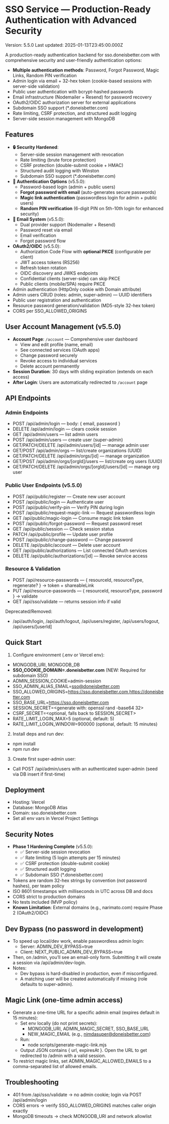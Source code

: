 # SSO Service — Production-Ready Authentication with Advanced Security

Version: 5.5.0
Last updated: 2025-01-13T23:45:00.000Z

A production-ready authentication backend for sso.doneisbetter.com with comprehensive security and user-friendly authentication options:
- **Multiple authentication methods**: Password, Forgot Password, Magic Links, Random PIN verification
- Admin login via email + 32-hex token (cookie-based sessions with server-side validation)
- Public user authentication with bcrypt-hashed passwords
- Email infrastructure (Nodemailer + Resend) for password recovery
- OAuth2/OIDC authorization server for external applications
- Subdomain SSO support (*.doneisbetter.com)
- Rate limiting, CSRF protection, and structured audit logging
- Server-side session management with MongoDB

## Features
- **🔒 Security Hardened**:
  - Server-side session management with revocation
  - Rate limiting (brute force protection)
  - CSRF protection (double-submit cookie + HMAC)
  - Structured audit logging with Winston
  - Subdomain SSO support (*.doneisbetter.com)
- **🔑 Authentication Options** (v5.5.0):
  - Password-based login (admin + public users)
  - **Forgot password with email** (auto-generates secure passwords)
  - **Magic link authentication** (passwordless login for admin + public users)
  - **Random PIN verification** (6-digit PIN on 5th-10th login for enhanced security)
- **📧 Email System** (v5.5.0):
  - Dual provider support (Nodemailer + Resend)
  - Password reset via email
  - Email verification
  - Forgot password flow
- **OAuth2/OIDC** (v5.5.0):
  - Authorization Code Flow with **optional PKCE** (configurable per client)
  - JWT access tokens (RS256)
  - Refresh token rotation
  - OIDC discovery and JWKS endpoints
  - Confidential clients (server-side) can skip PKCE
  - Public clients (mobile/SPA) require PKCE
- Admin authentication (HttpOnly cookie with Domain attribute)
- Admin users CRUD (roles: admin, super-admin) — UUID identifiers
- Public user registration and authentication
- Resource password generation/validation (MD5-style 32-hex token)
- CORS per SSO_ALLOWED_ORIGINS

## User Account Management (v5.5.0)
- **Account Page**: `/account` — Comprehensive user dashboard
  - View and edit profile (name, email)
  - See connected services (OAuth apps)
  - Change password securely
  - Revoke access to individual services
  - Delete account permanently
- **Session Duration**: 30 days with sliding expiration (extends on each access)
- **After Login**: Users are automatically redirected to `/account` page

## API Endpoints

### Admin Endpoints
- POST /api/admin/login — body: { email, password }
- DELETE /api/admin/login — clears cookie session
- GET /api/admin/users — list admin users
- POST /api/admin/users — create user (super-admin)
- GET/PATCH/DELETE /api/admin/users/[id] — manage admin user
- GET/POST /api/admin/orgs — list/create organizations (UUID)
- GET/PATCH/DELETE /api/admin/orgs/[id] — manage organization
- GET/POST /api/admin/orgs/[orgId]/users — list/create org users (UUID)
- GET/PATCH/DELETE /api/admin/orgs/[orgId]/users/[id] — manage org user

### Public User Endpoints (v5.5.0)
- POST /api/public/register — Create new user account
- POST /api/public/login — Authenticate user
- POST /api/public/verify-pin — Verify PIN during login
- POST /api/public/request-magic-link — Request passwordless login
- GET /api/public/magic-login — Consume magic link token
- POST /api/public/forgot-password — Request password reset
- GET /api/public/session — Check session status
- PATCH /api/public/profile — Update user profile
- POST /api/public/change-password — Change password
- DELETE /api/public/account — Delete user account
- GET /api/public/authorizations — List connected OAuth services
- DELETE /api/public/authorizations/[id] — Revoke service access

### Resource & Validation
- POST /api/resource-passwords — { resourceId, resourceType, regenerate? } -> token + shareableLink
- PUT /api/resource-passwords — { resourceId, resourceType, password } -> validate
- GET /api/sso/validate — returns session info if valid

Deprecated/Removed:
- /api/auth/login, /api/auth/logout, /api/users/register, /api/users/logout, /api/users/[userId]

## Quick Start
1) Configure environment (.env or Vercel env):
- MONGODB_URI, MONGODB_DB
- **SSO_COOKIE_DOMAIN=.doneisbetter.com** (NEW: Required for subdomain SSO)
- ADMIN_SESSION_COOKIE=admin-session
- SSO_ADMIN_ALIAS_EMAIL=sso@doneisbetter.com
- SSO_ALLOWED_ORIGINS=https://sso.doneisbetter.com,https://doneisbetter.com
- SSO_BASE_URL=https://sso.doneisbetter.com
- SESSION_SECRET=<generate with: openssl rand -base64 32>
- CSRF_SECRET=<optional, falls back to SESSION_SECRET>
- RATE_LIMIT_LOGIN_MAX=5 (optional, default: 5)
- RATE_LIMIT_LOGIN_WINDOW=900000 (optional, default: 15 minutes)

2) Install deps and run dev:
- npm install
- npm run dev

3) Create first super-admin user:
- Call POST /api/admin/users with an authenticated super-admin (seed via DB insert if first-time)

## Deployment
- Hosting: Vercel
- Database: MongoDB Atlas
- Domain: sso.doneisbetter.com
- Set all env vars in Vercel Project Settings

## Security Notes
- **Phase 1 Hardening Complete** (v5.5.0):
  - ✅ Server-side session revocation
  - ✅ Rate limiting (5 login attempts per 15 minutes)
  - ✅ CSRF protection (double-submit cookie)
  - ✅ Structured audit logging
  - ✅ Subdomain SSO (*.doneisbetter.com)
- Tokens are random 32-hex strings by convention (not password hashes), per team policy
- ISO 8601 timestamps with milliseconds in UTC across DB and docs
- CORS strict to production domains
- No tests included (MVP policy)
- **Known Limitation**: External domains (e.g., narimato.com) require Phase 2 (OAuth2/OIDC)

## Dev Bypass (no password in development)
- To speed up local/dev work, enable passwordless admin login:
  - Server: ADMIN_DEV_BYPASS=true
  - Client: NEXT_PUBLIC_ADMIN_DEV_BYPASS=true
- Then, on /admin, you’ll see an email-only form. Submitting it will create a session via /api/admin/dev-login.
- Notes:
  - Dev bypass is hard-disabled in production, even if misconfigured.
  - A matching user will be created automatically if missing (role defaults to super-admin).

## Magic Link (one-time admin access)
- Generate a one-time URL for a specific admin email (expires default in 15 minutes):
  - Set env locally (do not print secrets):
    - MONGODB_URI, ADMIN_MAGIC_SECRET, SSO_BASE_URL
    - NEW_MAGIC_EMAIL (e.g., nimdasuper@doneisbetter.com)
  - Run:
    - node scripts/generate-magic-link.mjs
  - Output JSON contains { url, expiresAt }. Open the URL to get redirected to /admin with a valid session.
- To restrict magic links, set ADMIN_MAGIC_ALLOWED_EMAILS to a comma-separated list of allowed emails.

## Troubleshooting
- 401 from /api/sso/validate → no admin cookie; login via POST /api/admin/login
- CORS errors → verify SSO_ALLOWED_ORIGINS matches caller origin exactly
- MongoDB timeouts → check MONGODB_URI and network allowlist
